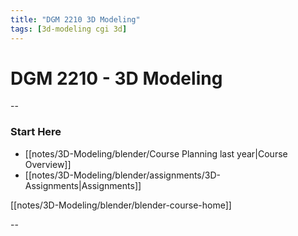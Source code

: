 ```yaml
---
title: "DGM 2210 3D Modeling"
tags: [3d-modeling cgi 3d]
---
```


# DGM 2210 - 3D Modeling



--
### Start Here
- [[notes/3D-Modeling/blender/Course Planning last year|Course Overview]]
- [[notes/3D-Modeling/blender/assignments/3D-Assignments|Assignments]]

[[notes/3D-Modeling/blender/blender-course-home]]

--

